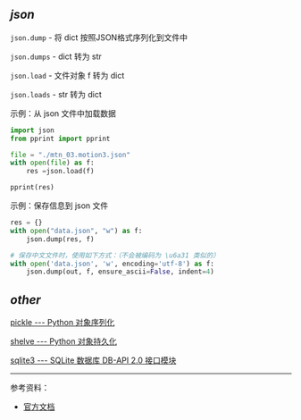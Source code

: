 

## _json_


`json.dump` - 将 dict 按照JSON格式序列化到文件中

`json.dumps` - dict 转为 str

`json.load` - 文件对象 f 转为 dict

`json.loads` - str 转为 dict


示例：从 json 文件中加载数据

```python
import json
from pprint import pprint

file = "./mtn_03.motion3.json"
with open(file) as f:
    res =json.load(f) 

pprint(res)
```

示例：保存信息到 json 文件

```python
res = {}
with open("data.json", "w") as f:
    json.dump(res, f)

# 保存中文文件时，使用如下方式：（不会被编码为 \u6a31 类似的）
with open('data.json', 'w', encoding='utf-8') as f:
    json.dump(out, f, ensure_ascii=False, indent=4)
```






## _other_

[pickle --- Python 对象序列化](https://docs.python.org/zh-cn/3.10/library/pickle.html)

[shelve --- Python 对象持久化](https://docs.python.org/zh-cn/3.10/library/shelve.html)

[sqlite3 --- SQLite 数据库 DB-API 2.0 接口模块](https://docs.python.org/zh-cn/3.10/library/sqlite3.html)


---------------

参考资料：
- [官方文档](https://docs.python.org/zh-cn/3/library/json.html)